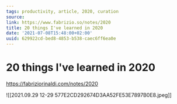 ```yaml
---
tags: productivity, article, 2020, curation
source:
link: https://www.fabrizio.so/notes/2020
title: 20 things I've learned in 2020
date: '2021-07-08T15:48:00+02:00'
uuid: 629922cd-bed8-4853-b538-caec6ff6ea0e
---
```


# 20 things I've learned in 2020
https://fabriziorinaldi.com/notes/2020

![[2021.09.29 12-29 577E2CD292674D3AA52FE53E7897B0E8.jpeg]]
